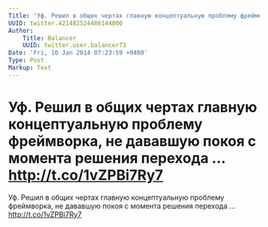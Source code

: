 ```yaml
---
Title: 'Уф. Решил в общих чертах главную концептуальную проблему фреймворка, не дававшую покоя с момента решения перехода … http://t.co/1vZPBi7Ry7'
UUID: twitter.421482524486144000
Author:
    Title: Balancer
    UUID: twitter.user.balancer73
Date: 'Fri, 10 Jan 2014 07:23:59 +0400'
Type: Post
Markup: Text
---
```


# Уф. Решил в общих чертах главную концептуальную проблему фреймворка, не дававшую покоя с момента решения перехода … http://t.co/1vZPBi7Ry7

Уф. Решил в общих чертах главную концептуальную проблему
фреймворка, не дававшую покоя с момента решения перехода …
http://t.co/1vZPBi7Ry7